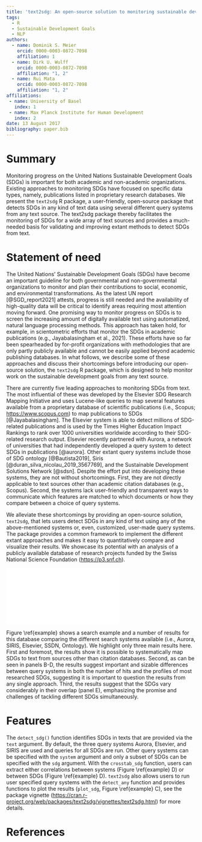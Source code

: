 ```yaml
---
title: 'text2sdg: An open-source solution to monitoring sustainable development goals from text'
tags:
  - R
  - Sustainable Development Goals
  - NLP
authors:
  - name: Dominik S. Meier
    orcid: 0000-0003-0872-7098
    affiliation: 1
  - name: Dirk U. Wulff
    orcid: 0000-0003-0872-7098
    affiliation: "1, 2"
  - name: Rui Mata
    orcid: 0000-0003-0872-7098
    affiliation: "1, 2"
affiliations:
 - name: University of Basel
   index: 1
 - name: Max Planck Institute for Human Development
   index: 2
date: 13 August 2017
bibliography: paper.bib
---
```




# Summary

Monitoring progress on the United Nations Sustainable Development Goals (SDGs) is important for both academic and non-academic organizations. Existing approaches to monitoring SDGs have focused on specific data types, namely, publications listed in proprietary research databases. We present the `text2sdg` R package, a user-friendly, open-source package that detects SDGs in any kind of text data using several different query systems from any text source. The text2sdg package thereby facilitates the monitoring of SDGs for a wide array of text sources and provides a much-needed basis for validating and improving extant methods to detect SDGs from text.

# Statement of need


The United Nations’ Sustainable Development Goals (SDGs) have become an important guideline for both governmental and non-governmental organizations to monitor and plan their contributions to social, economic, and environmental transformations. As the latest UN report [@SGD_report2021] attests, progress is still needed and the availability of high-quality data will be critical to identify areas requiring most attention moving forward. One promising way to monitor progress on SDGs is to screen the increasing amount of digitally available text using automatized, natural language processing methods. This approach has taken hold, for example, in scientometric efforts that monitor the SDGs in academic publications (e.g., Jayabalasingham et al., 2021). These efforts have so far been spearheaded by for-profit organizations with methodologies that are only partly publicly available and cannot be easily applied beyond academic publishing databases. In what follows, we describe some of these approaches and discuss their shortcomings before introducing our open-source solution, the `text2sdg` R package, which is designed to help monitor work on the sustainable development goals from any text source.

There are currently five leading approaches to monitoring SDGs from text. The most influential of these was developed by the Elsevier SDG Research Mapping Initiative and uses Lucene-like queries to map several features available from a proprietary database of scientific publications (i.e., Scopus; https://www.scopus.com) to map publications to SDGs [@Jayabalasingham]. The Elsevier system is able to detect millions of SDG-related publications and is used by the Times Higher Education Impact Rankings to rank over 1000 universities worldwide according to their SDG-related research output. Elsevier recently partnered with Aurora, a network of universities that had independently developed a query system to detect SDGs in publications [@aurora]. Other extant query systems include those of SDG ontology [@Bautista2019], Siris [@duran_silva_nicolau_2019_3567769], and the Sustainable Development Solutions Network [@sdsn]. Despite the effort put into developing these systems, they are not without shortcomings. First, they are not directly applicable to text sources other than academic citation databases (e.g., Scopus). Second, the systems lack user-friendly and transparent ways to communicate which features are matched to which documents or how they compare between a choice of query systems.

We alleviate these shortcomings by providing an open-source solution, `text2sdg`, that lets users detect SDGs in any kind of text using any of the above-mentioned systems or, even, customized, user-made query systems. The package provides a common framework to implement the different extant approaches and makes it easy to quantitatively compare and visualize their results. We showcase its potential with an analysis of a publicly available database of research projects funded by the Swiss National Science Foundation (https://p3.snf.ch).

![Analysis of 26,811 research projects funded by the Swiss National Science Foundation using the different query and keyword systems available in `text2sdg`. Panel A illustrates the identification of SDGs based on a query search: The example shows an excerpt of one abstract with some terms highlighted that match a query of the Aurora query system indicating SDG-14 (i.e., conserve and sustainably use the oceans, seas and marine resources for sustainable development). Panel B shows the number of hits per document for the different systems made available in `text2sdg`, which reveals striking differences in numbers of hits. Panel C shows the relative number of hits per SDG cumulatively across systems. Panel D shows the correlations between query systems, which reveal overall small to medium levels of correspondence between them. Panel E shows the correlation between detected SDGs over all query systems.\label{example}](paper_figure_2.pdf) 

Figure \ref{example} shows a search example and a number of results for this database comparing the different search systems available (i.e., Aurora, SIRIS, Elsevier, SSDN, Ontology). We highlight only three main results here. First and foremost, the results show it is possible to systematically map SDGs to text from sources other than citation databases. Second, as can be seen in panels B-D, the results suggest important and sizable differences between query systems in both the number of hits and the profiles of most researched SDGs, suggesting it is important to question the results from any single approach. Third, the results suggest that the SDGs vary considerably in their overlap (panel E), emphasizing the promise and challenges of tackling different SDGs simultaneously.


# Features

The `detect_sdg()` function identifies SDGs in texts that are provided via the `text` argument. By default, the three query systems Aurora, Elsevier, and SIRIS are used and queries for all SDGs are run. Other query systems can be specified with the `system` argument and only a subset of SDGs can be specified with the `sdg` argument. With the `crosstab_sdg` function, users can extract either correlations between systems (Figure \ref{example} D) or between SDGs (Figure \ref{example} D). `text2sdg` also allows users to run user specified query systems with the `detect_any` function and provides functions to plot the results (`plot_sdg`, Figure \ref{example} C), see the package vignette (https://cran.r-project.org/web/packages/text2sdg/vignettes/text2sdg.html) for more details. 





# References



